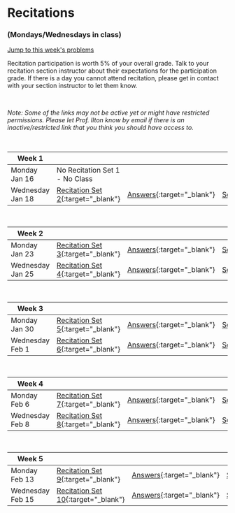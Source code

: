 # Recitations 
### (Mondays/Wednesdays in class)

[Jump to this week's problems](#bottom)

Recitation participation is worth 5% of your overall grade.  Talk to your recitation section instructor about their expectations for the participation grade. If there is a day you cannot attend recitation, please get in contact with your section instructor to let them know. 

<br>

*Note: Some of the links may not be active yet or might have restricted permissions. Please let Prof. Ilton know by email if there is an inactive/restricted link that you think you should have access to.*

<br>

Week 1 |  |  | |
---| --- | -- | -- |
Monday Jan 16 | No Recitation Set 1 - No Class | | 
Wednesday Jan 18 | [Recitation Set 2](https://drive.google.com/file/d/1gRbEpzYTazOfMZ-kyEcU1jzxjM0AjNrz/view?usp=sharing){:target="_blank"} | [Answers](https://drive.google.com/file/d/1ofRIcHLF43nx0xS75Ss0TZncuyFsgcNq/view?usp=sharing){:target="_blank"} | [Solutions](https://drive.google.com/file/d/1HxrleH_kah0-HNlh0ASkXJ1GV0Psegdu/view?usp=sharing){:target="_blank"}

<br>





Week 2 |  |  | |
---| --- | -- | -- |
Monday Jan 23 | [Recitation Set 3](https://drive.google.com/file/d/14-lV3OBJsflWQVVq_qyBDFqepw3p_0H9/view?usp=sharing){:target="_blank"} | [Answers](https://drive.google.com/file/d/1e-9Yv375Ns-AXSWFcKdsa0besBp8zedY/view?usp=sharing){:target="_blank"} | [Solutions](https://drive.google.com/file/d/1114S6sNx4BdsG5G_BgJHYtzrpI9U0qNS/view?usp=sharing){:target="_blank"}
Wednesday Jan 25 | [Recitation Set 4](https://drive.google.com/file/d/1UT3yUP0hOrEuQ7mQGa_2h1G-aY_JmmAv/view?usp=sharing){:target="_blank"} | [Answers](https://drive.google.com/file/d/17p_H3a6C0sOpHy1s_X-NeP7tj_PqhK3n/view?usp=sharing){:target="_blank"} | [Solutions](https://drive.google.com/file/d/1oXcaI-mznx3FW4owCmL_CP6ob8Gc5mEp/view?usp=sharing){:target="_blank"}

<br>




Week 3 |  |  | |
---| --- | -- | -- |
Monday Jan 30 | [Recitation Set 5](https://drive.google.com/file/d/102-vW3-o7ig-SlSFCaQlh6-7LsOvy4F-/view?usp=sharing){:target="_blank"} | [Answers](https://drive.google.com/file/d/1i86TJSuhFr0YJmYlU4Sk3UGhaJSsJO7C/view?usp=sharing){:target="_blank"} | [Solutions](https://drive.google.com/file/d/1LxZUq2aFLq5_9qFO8acCK7u2eTnaszGQ/view?usp=sharing){:target="_blank"}
Wednesday Feb 1 | [Recitation Set 6](https://drive.google.com/file/d/1DECkLAsUYHk0Qx1sOnGpl9qYtDyNIKtj/view?usp=sharing){:target="_blank"} | [Answers](https://drive.google.com/file/d/1uDouJWdDDb_2i8sZ7LG8_LLkoXraEYRP/view?usp=sharing){:target="_blank"} | [Solutions](https://drive.google.com/file/d/1qk1by-yMvpsCQT3kiK9hyKY-xwkdB16f/view?usp=sharing){:target="_blank"}

<br>


Week 4 |  |  | |
---| --- | -- | -- |
Monday Feb 6 | [Recitation Set 7](https://drive.google.com/file/d/1lc3vM0MXhoN_UdGhWo7daajg_b5TPg5k/view?usp=sharing){:target="_blank"} | [Answers](https://drive.google.com/file/d/1xvre1ShEvgfIMMK7vNxVlj44GObIIYdg/view?usp=sharing){:target="_blank"} | [Solutions](https://drive.google.com/file/d/1lD5cZq9FLdVCL2WQ2wCC5JZPIIMuD9l2/view?usp=sharing){:target="_blank"}
Wednesday Feb 8 | [Recitation Set 8](https://drive.google.com/file/d/1nsb9icXH0Yo9aoiYi_7Mwxq9B7wEVXBf/view?usp=sharing){:target="_blank"} | [Answers](https://drive.google.com/file/d/1Vn2GAX3rpI7lIBG0OOScRVlXL3rQ09Lk/view?usp=sharing){:target="_blank"} | [Solutions](https://drive.google.com/file/d/1tJBr9KLcZcIH6fHNW9qNIlIjJQbj1fco/view?usp=sharing){:target="_blank"}

<br>



Week 5 |  |  | |
---| --- | -- | -- |
Monday Feb 13 | [Recitation Set 9](https://drive.google.com/file/d/1bEURF7RNfpozgXe7juMW8LNLUqr96p_h/view?usp=sharing){:target="_blank"} | [Answers](https://drive.google.com/file/d/1jpcRHn0So-g72QddxB8ejJc6V8BGO_gU/view?usp=sharing){:target="_blank"} | [Solutions](https://drive.google.com/file/d/1BZScybcJ88k4fU9KjKBY19zGC5TX1yu6/view?usp=sharing){:target="_blank"}
Wednesday Feb 15 | [Recitation Set 10](https://drive.google.com/file/d/1YFk1uyxa9wc6E0CvaG1N5zhRispeQgPO/view?usp=sharing){:target="_blank"} | [Answers](https://drive.google.com/file/d/119mC9XCAB_Z6-_-rJhofAio5xHsLCmFT/view?usp=sharing){:target="_blank"} |[Solutions](https://drive.google.com/file/d/1FhnqqPY59tqw-RmYSDUfljuUdrRkeBZ8/view?usp=sharing){:target="_blank"}

<br>

<!--


Week 6 |  |  | |
---| --- | -- | -- |
Monday Feb 20 | [Recitation Set 11](https://drive.google.com/file/d/1bKyTHc986v0jNAOCuALgPAFXZWw0UuN8/view?usp=sharing){:target="_blank"} | [Answers](https://drive.google.com/file/d/1--cQLsi-GYOv8gt2y1UbXsEfUqUbHOgB/view?usp=sharing){:target="_blank"} | [Solutions](https://drive.google.com/file/d/15FpIhZhhHQ2tlqgeZvmR4YVuHQtQFfLV/view?usp=sharing){:target="_blank"} 
Wednesday Feb 22 | [Recitation Set 12](https://drive.google.com/file/d/1UTuR0Xghe1sNOvnBeQtXART0757tN6Ia/view?usp=sharing){:target="_blank"} | [Answers](https://drive.google.com/file/d/1-dEKBB8iODXaCUWZ2LhQeDVYogweQIv8/view?usp=sharing){:target="_blank"} | [Solutions](https://drive.google.com/file/d/1FRLzNpsepul9aX22kRWW3TTZK8KPttQ2/view?usp=sharing){:target="_blank"}

<br> 

#### Week 7

[midterm-reivew-problems-with-coversheet.pdf](https://drive.google.com/file/d/1G9LkXlp58wkSYbxn1LgUSJkcHdBELae9/view?usp=sharing){:target="_blank"}

[midterm-review-problems-solutions.pdf](https://drive.google.com/file/d/1G9Dlzkf0MsfrXQhN0cZx1sxJ5Pqt_ayC/view?usp=sharing){:target="_blank"}


Our midterm exam (75 minutes long) will take place on Thursday March 2. The exam will take place in-person in the usual Group Problem rooms of the Shan basement.

<br>



Week 8 |  |  | |
---| --- | -- | -- |
Monday Mar 6 | [Recitation Set 15](https://drive.google.com/file/d/1P9JvZ-4GkkFyLPkDYdLdLEtBrwmGEkPK/view?usp=sharing){:target="_blank"} | [Answers](https://drive.google.com/file/d/1YQhKCVFZ6sMBwILlqioekA-s6aYwlhkZ/view?usp=sharing){:target="_blank"} | [Solutions](https://drive.google.com/file/d/1WQqdf4CTD1NYKHg2AE-x7PMjipr5aWJn/view?usp=sharing){:target="_blank"} 
Wednesday Mar 8 | [Recitation Set 16](https://drive.google.com/file/d/1lOQup6uEs_bpdbvAp-tE1jXFSlMJsGzm/view?usp=sharing){:target="_blank"} | [Answers](https://drive.google.com/file/d/1EIGt-zZbABD64rnovwAJNUHcg7qc8Ups/view?usp=sharing){:target="_blank"} | [Solutions](https://drive.google.com/file/d/10O-Jh80SoBCuyk2J0Kc1ItDy7aVudCzH/view?usp=sharing){:target="_blank"}

<br>



Week 9 |  |  | |
---| --- | -- | -- |
Monday Mar 20 | [Recitation Set 17](https://drive.google.com/file/d/1TLGlZeVpDV5AXDMcPR3W6wQvRWxoisD7/view?usp=sharing){:target="_blank"} | [Answers](https://drive.google.com/file/d/1qqOt7n36gHgSOcW30BCkOd8b-nUlbVWB/view?usp=sharing){:target="_blank"} | [Solutions](https://drive.google.com/file/d/18dBnUyyX1l2nLEKlUvhZoudjDOQFJUgE/view?usp=sharing){:target="_blank"} 
Wednesday Mar 22 | [Recitation Set 18](https://drive.google.com/file/d/1PqjmiZjX3TMHOdHXWtNgqEC9Dcrcf8es/view?usp=sharing){:target="_blank"} | [Answers](https://drive.google.com/file/d/1izi5VArhuTFytoP9vTOdsrZKOIAwmSJ2/view?usp=sharing){:target="_blank"} | [Solutions](https://drive.google.com/file/d/1wdCl_CvYxFouS1AgAKRC4G-oqM7O_MB1/view?usp=sharing){:target="_blank"}

<br>



Week 10 |  |  | |
---| --- | -- | -- |
Monday Mar 27 | [Recitation Set 19](https://drive.google.com/file/d/1es5lYC40quQezJe1VaNG9CjbYcbXB6T0/view?usp=sharing){:target="_blank"} | [Answers](https://drive.google.com/file/d/1eRcMaCqlKy1y7Paht43K_Jz0XWIDSUxI/view?usp=sharing){:target="_blank"} | [Solutions](https://drive.google.com/file/d/1yoQb97rt9_v74S6Mc7u2o_7KPkfpZAvU/view?usp=sharing){:target="_blank"} 
Wednesday Mar 29 | [Recitation Set 20](https://drive.google.com/file/d/1ckoStEHQ3Y0Jvd5MQAde-HVhsYlzDRJz/view?usp=sharing){:target="_blank"} | [Answers](https://drive.google.com/file/d/1qKnXSiqnpZOHpSfe3bLwvwJ1rErLc09B/view?usp=sharing){:target="_blank"} | [Solutions](https://drive.google.com/file/d/1KURclrQPMGMEbhdyCOSylHbQnyqUprst/view?usp=sharing){:target="_blank"}

<br>



Week 11 |  |  | |
---| --- | -- | -- |
Monday Apr 3 | [Recitation Set 21](https://drive.google.com/file/d/1BI6xEmyZBeAS6hdmfL7v9NF3tKPwIhbQ/view?usp=sharing){:target="_blank"} | [Answers](https://drive.google.com/file/d/1oR5z7D_rqhmSGbR3I9boQzgm-BzZ6139/view?usp=sharing){:target="_blank"} | [Solutions](https://drive.google.com/file/d/1_6JKMtz7bEVvTmg0ok0Kg2gV0cOOg0pN/view?usp=sharing){:target="_blank"} 
Wednesday Apr 5 | [Recitation Set 22](https://drive.google.com/file/d/1KxoXPeyeGhsKv2yPcGnMPFe44eH_ZVUz/view?usp=sharing){:target="_blank"} | [Answers](https://drive.google.com/file/d/1a34U7ZAkRaWGZSRgACd59uE0sS2IkUhI/view?usp=sharing){:target="_blank"} | [Solutions](https://drive.google.com/file/d/1vQIMeX2O6ivL6x73Mz9XNM0p9dB2zQRK/view?usp=sharing){:target="_blank"}

<br>



Week 12 |  |  | |
---| --- | -- | -- |
Monday Apr 10 | [Recitation Set 23](https://drive.google.com/file/d/1JlzNTw-xzP7grE4vpgPwawSGFHwbgkfs/view?usp=sharing){:target="_blank"} | [Answers](https://drive.google.com/file/d/1diCpSXTHnzdDT9h7h7pywCin6xTUbh1T/view?usp=sharing){:target="_blank"} | [Solutions](https://drive.google.com/file/d/1eR9GmmYZ30ejVmlZWs_j29tkWQ3136Ze/view?usp=sharing){:target="_blank"} 
Wednesday Apr 12 | [Recitation Set 24](https://drive.google.com/file/d/1LJIrkHKfZb9EKxtcMj551qA4at5WTmKZ/view?usp=sharing){:target="_blank"} | [Answers](https://drive.google.com/file/d/18I0Hgvf5SQAV8e3OvGlTb8T2l3h8iAo6/view?usp=sharing){:target="_blank"} | [Solutions](https://drive.google.com/file/d/1DD9_3mLyLO2I2jPUWXl0zzdDA1kBX2av/view?usp=sharing){:target="_blank"}

<br>



Week 13 |  |  | |
---| --- | -- | -- |
Monday Apr 17 | [Recitation Set 25](https://drive.google.com/file/d/1SVEwuCA7mOhPqVwB-27_foipDvtMUYVo/view?usp=sharing){:target="_blank"} | [Answers](https://drive.google.com/file/d/13qExwGhaiZPLXfFlFN68MOHTWHuurd88/view?usp=sharing){:target="_blank"} | [Solutions](https://drive.google.com/file/d/1039atQtU8Qy09iJbld99BdB99ryuwAo1/view?usp=sharing){:target="_blank"} 
Wednesday Apr 19 | [Recitation Set 26](https://drive.google.com/file/d/1YoKUb93-83PRTER6EFim5H0oEjuB6qaW/view?usp=sharing){:target="_blank"} | [Answers](https://drive.google.com/file/d/1O8kzuGmDYcSipWwdEQDzZB6JBjTk-IWQ/view?usp=sharing){:target="_blank"} | [Solutions](https://drive.google.com/file/d/1rM5fw0hFxAeLJl1lOR6FEZf_pBoBz8xW/view?usp=sharing){:target="_blank"}

<br>



Week 14 |  |  | |
---| --- | -- | -- |
Monday Apr 24 | [Recitation Set 27](https://drive.google.com/file/d/10Z3zL09upzaTZic_Ao_DfIgxM40z6-Iu/view?usp=sharing){:target="_blank"} | [Answers](https://drive.google.com/file/d/1w_Sc6UXKYaxSxXSjT6At3IC9NwGhcZr0/view?usp=sharing){:target="_blank"} | [Solutions](https://drive.google.com/file/d/1KACxZSBGWiFRmPqYTo0rz4poU3EpiSGG/view?usp=sharing){:target="_blank"} 
Wednesday Apr 26 | [Recitation Set 28](https://drive.google.com/file/d/1tJgLnmwuf1_OKJJCpmYMLmURLwlFdjQn/view?usp=sharing){:target="_blank"} | [Answers](https://drive.google.com/file/d/1szTrjAiWjGT5HAAgdb_0K6Yvo0ElGQQR/view?usp=sharing){:target="_blank"} | [Solutions](https://drive.google.com/file/d/1FfIfrjwBlluvQ4JAZl0KUXELFoY-WvwC/view?usp=sharing){:target="_blank"} 

-->

<br>

<br>

<br>





<a id="bottom"></a>
